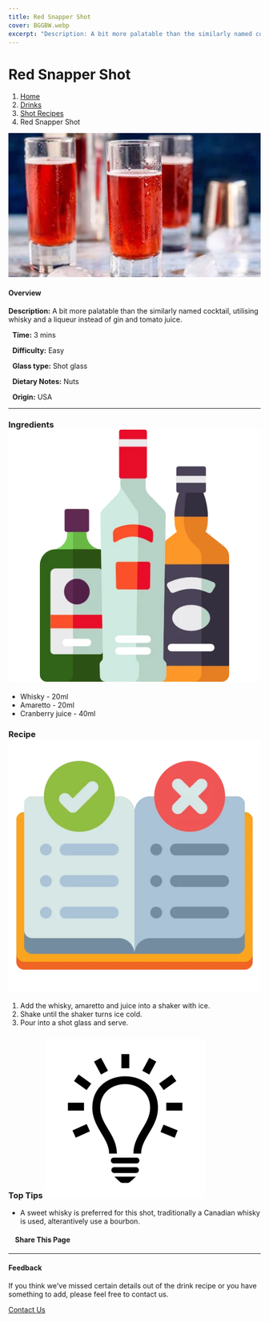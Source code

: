```yaml
---
title: Red Snapper Shot
cover: BGGBW.webp
excerpt: "Description: A bit more palatable than the similarly named cocktail, utilising whisky and a liqueur instead of gin and tomato juice."
---
```


# Red Snapper Shot

1.  [Home](/)
2.  [Drinks](drinks)
3.  [Shot Recipes](drinks/shotrecipes)
4.  Red Snapper Shot

![](images/red-snapper-shot.webp)

#### Overview

**Description:** A bit more palatable than the similarly named cocktail, utilising whisky and a liqueur instead of gin and tomato juice.

  **Time:** 3 mins

  **Difficulty:** Easy

  **Glass type:** Shot glass

  **Dietary Notes:** Nuts

  **Origin:** USA

* * *

### Ingredients ![target](images/liquor.webp)

-   Whisky - 20ml
-   Amaretto - 20ml
-   Cranberry juice - 40ml

### Recipe ![target](images/rules.webp)

1.  Add the whisky, amaretto and juice into a shaker with ice.
2.  Shake until the shaker turns ice cold.
3.  Pour into a shot glass and serve.

### Top Tips ![target](images/lightbulb.webp)

-   A sweet whisky is preferred for this shot, traditionally a Canadian whisky is used, alterantively use a bourbon.

####     Share This Page

[](https://www.facebook.com/sharer/sharer.php?u=beergogglegames.co.uk/Drinks/ShotRecipes/red-snapper-shot)[](https://www.instagram.com/direct/new/)[](https://twitter.com/intent/tweet?url=beergogglegames.co.uk/Drinks/ShotRecipes/red-snapper-shot)

* * *

#### Feedback

If you think we've missed certain details out of the drink recipe or you have something to add, please feel free to contact us.

  
  
  
[Contact Us](contact)
